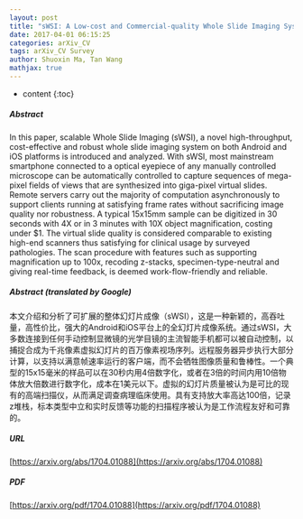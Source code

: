 ```yaml
---
layout: post
title: "sWSI: A Low-cost and Commercial-quality Whole Slide Imaging System on Android and iOS Smartphones"
date: 2017-04-01 06:15:25
categories: arXiv_CV
tags: arXiv_CV Survey
author: Shuoxin Ma, Tan Wang
mathjax: true
---
```


* content
{:toc}

##### Abstract
In this paper, scalable Whole Slide Imaging (sWSI), a novel high-throughput, cost-effective and robust whole slide imaging system on both Android and iOS platforms is introduced and analyzed. With sWSI, most mainstream smartphone connected to a optical eyepiece of any manually controlled microscope can be automatically controlled to capture sequences of mega-pixel fields of views that are synthesized into giga-pixel virtual slides. Remote servers carry out the majority of computation asynchronously to support clients running at satisfying frame rates without sacrificing image quality nor robustness. A typical 15x15mm sample can be digitized in 30 seconds with 4X or in 3 minutes with 10X object magnification, costing under $1. The virtual slide quality is considered comparable to existing high-end scanners thus satisfying for clinical usage by surveyed pathologies. The scan procedure with features such as supporting magnification up to 100x, recoding z-stacks, specimen-type-neutral and giving real-time feedback, is deemed work-flow-friendly and reliable.

##### Abstract (translated by Google)
本文介绍和分析了可扩展的整体幻灯片成像（sWSI），这是一种新颖的，高吞吐量，高性价比，强大的Android和iOS平台上的全幻灯片成像系统。通过sWSI，大多数连接到任何手动控制显微镜的光学目镜的主流智能手机都可以被自动控制，以捕捉合成为千兆像素虚拟幻灯片的百万像素视场序列。远程服务器异步执行大部分计算，以支持以满意帧速率运行的客户端，而不会牺牲图像质量和鲁棒性。一个典型的15x15毫米的样品可以在30秒内用4倍数字化，或者在3倍的时间内用10倍物体放大倍数进行数字化，成本在1美元以下。虚拟的幻灯片质量被认为是可比的现有的高端扫描仪，从而满足调查病理临床使用。具有支持放大率高达100倍，记录z堆栈，标本类型中立和实时反馈等功能的扫描程序被认为是工作流程友好和可靠的。

##### URL
[https://arxiv.org/abs/1704.01088](https://arxiv.org/abs/1704.01088)

##### PDF
[https://arxiv.org/pdf/1704.01088](https://arxiv.org/pdf/1704.01088)

